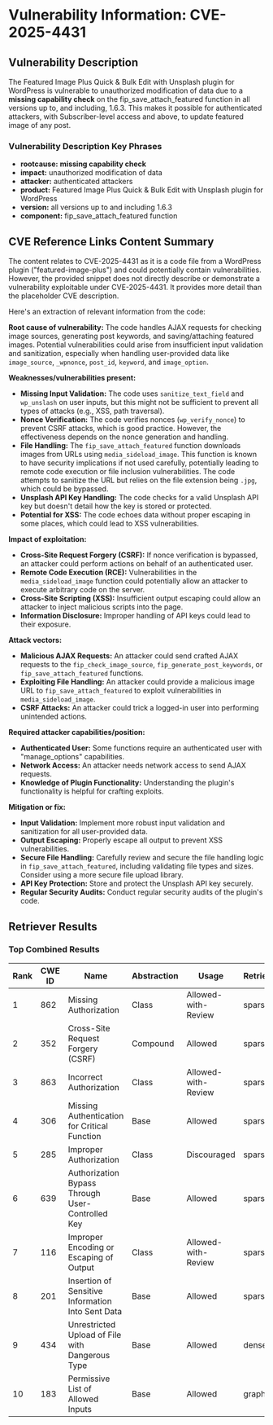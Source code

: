 # Vulnerability Information: CVE-2025-4431

## Vulnerability Description
The Featured Image Plus Quick & Bulk Edit with Unsplash plugin for WordPress is vulnerable to unauthorized modification of data due to a **missing capability check** on the fip_save_attach_featured function in all versions up to, and including, 1.6.3. This makes it possible for authenticated attackers, with Subscriber-level access and above, to update featured image of any post.

### Vulnerability Description Key Phrases
- **rootcause:** **missing capability check**
- **impact:** unauthorized modification of data
- **attacker:** authenticated attackers
- **product:** Featured Image Plus Quick & Bulk Edit with Unsplash plugin for WordPress
- **version:** all versions up to and including 1.6.3
- **component:** fip_save_attach_featured function

## CVE Reference Links Content Summary
The content relates to CVE-2025-4431 as it is a code file from a WordPress plugin ("featured-image-plus") and could potentially contain vulnerabilities. However, the provided snippet does not directly describe or demonstrate a vulnerability exploitable under CVE-2025-4431. It provides more detail than the placeholder CVE description.

Here's an extraction of relevant information from the code:

**Root cause of vulnerability:**
The code handles AJAX requests for checking image sources, generating post keywords, and saving/attaching featured images. Potential vulnerabilities could arise from insufficient input validation and sanitization, especially when handling user-provided data like `image_source`, `_wpnonce`, `post_id`, `keyword`, and `image_option`.

**Weaknesses/vulnerabilities present:**
*   **Missing Input Validation:** The code uses `sanitize_text_field` and `wp_unslash` on user inputs, but this might not be sufficient to prevent all types of attacks (e.g., XSS, path traversal).
*   **Nonce Verification:** The code verifies nonces (`wp_verify_nonce`) to prevent CSRF attacks, which is good practice. However, the effectiveness depends on the nonce generation and handling.
*   **File Handling:** The `fip_save_attach_featured` function downloads images from URLs using `media_sideload_image`. This function is known to have security implications if not used carefully, potentially leading to remote code execution or file inclusion vulnerabilities. The code attempts to sanitize the URL but relies on the file extension being `.jpg`, which could be bypassed.
*   **Unsplash API Key Handling:** The code checks for a valid Unsplash API key but doesn't detail how the key is stored or protected.
*   **Potential for XSS:** The code echoes data without proper escaping in some places, which could lead to XSS vulnerabilities.

**Impact of exploitation:**
*   **Cross-Site Request Forgery (CSRF):** If nonce verification is bypassed, an attacker could perform actions on behalf of an authenticated user.
*   **Remote Code Execution (RCE):**  Vulnerabilities in the `media_sideload_image` function could potentially allow an attacker to execute arbitrary code on the server.
*   **Cross-Site Scripting (XSS):**  Insufficient output escaping could allow an attacker to inject malicious scripts into the page.
*   **Information Disclosure:**  Improper handling of API keys could lead to their exposure.

**Attack vectors:**
*   **Malicious AJAX Requests:** An attacker could send crafted AJAX requests to the `fip_check_image_source`, `fip_generate_post_keywords`, or `fip_save_attach_featured` functions.
*   **Exploiting File Handling:** An attacker could provide a malicious image URL to `fip_save_attach_featured` to exploit vulnerabilities in `media_sideload_image`.
*   **CSRF Attacks:** An attacker could trick a logged-in user into performing unintended actions.

**Required attacker capabilities/position:**
*   **Authenticated User:** Some functions require an authenticated user with "manage\_options" capabilities.
*   **Network Access:** An attacker needs network access to send AJAX requests.
*   **Knowledge of Plugin Functionality:** Understanding the plugin's functionality is helpful for crafting exploits.

**Mitigation or fix:**
*   **Input Validation:** Implement more robust input validation and sanitization for all user-provided data.
*   **Output Escaping:** Properly escape all output to prevent XSS vulnerabilities.
*   **Secure File Handling:** Carefully review and secure the file handling logic in `fip_save_attach_featured`, including validating file types and sizes. Consider using a more secure file upload library.
*   **API Key Protection:** Store and protect the Unsplash API key securely.
*   **Regular Security Audits:** Conduct regular security audits of the plugin's code.

## Retriever Results

### Top Combined Results

| Rank | CWE ID | Name | Abstraction | Usage  | Retrievers | Individual Scores |
|------|--------|------|-------------|-------|------------|-------------------|
| 1 | 862 | Missing Authorization | Class | Allowed-with-Review | sparse | 0.431 |
| 2 | 352 | Cross-Site Request Forgery (CSRF) | Compound | Allowed | sparse | 0.424 |
| 3 | 863 | Incorrect Authorization | Class | Allowed-with-Review | sparse | 0.396 |
| 4 | 306 | Missing Authentication for Critical Function | Base | Allowed | sparse | 0.379 |
| 5 | 285 | Improper Authorization | Class | Discouraged | sparse | 0.370 |
| 6 | 639 | Authorization Bypass Through User-Controlled Key | Base | Allowed | sparse | 0.363 |
| 7 | 116 | Improper Encoding or Escaping of Output | Class | Allowed-with-Review | sparse | 0.356 |
| 8 | 201 | Insertion of Sensitive Information Into Sent Data | Base | Allowed | sparse | 0.355 |
| 9 | 434 | Unrestricted Upload of File with Dangerous Type | Base | Allowed | dense | 0.486 |
| 10 | 183 | Permissive List of Allowed Inputs | Base | Allowed | graph | 0.002 |

